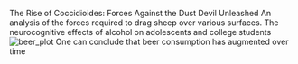 The Rise of Coccidioides: Forces Against the Dust Devil Unleashed
An analysis of the forces required to drag sheep over various surfaces.
The neurocognitive effects of alcohol on adolescents and college students
![beer_plot](https://user-images.githubusercontent.com/90259755/196953318-a18364b0-3a61-42b1-b4ec-e2326eaa8ce3.jpeg)
One can conclude that beer consumption has augmented over time
